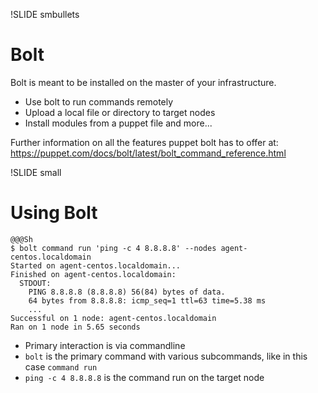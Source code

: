 !SLIDE smbullets
# Bolt

Bolt is meant to be installed on the master of your infrastructure.

* Use bolt to run commands remotely
* Upload a local file or directory to target nodes
* Install modules from a puppet file and more...

Further information on all the features puppet bolt has to offer at: https://puppet.com/docs/bolt/latest/bolt_command_reference.html

!SLIDE small
# Using Bolt

    @@@Sh
    $ bolt command run 'ping -c 4 8.8.8.8' --nodes agent-centos.localdomain
    Started on agent-centos.localdomain...
    Finished on agent-centos.localdomain:
      STDOUT:
        PING 8.8.8.8 (8.8.8.8) 56(84) bytes of data.
        64 bytes from 8.8.8.8: icmp_seq=1 ttl=63 time=5.38 ms
        ...
    Successful on 1 node: agent-centos.localdomain
    Ran on 1 node in 5.65 seconds
    

* Primary interaction is via commandline
* `bolt` is the primary command with various subcommands, like in this case `command run`
* `ping -c 4 8.8.8.8` is the command run on the target node
